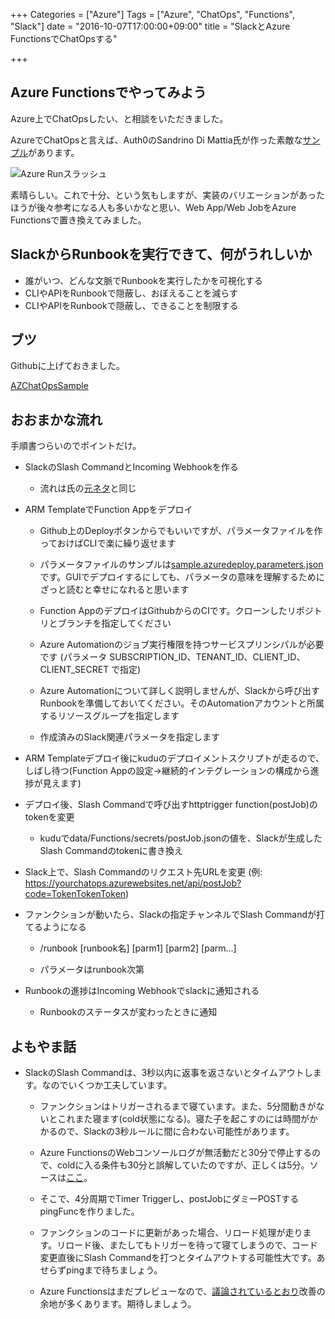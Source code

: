 +++
Categories = ["Azure"]
Tags = ["Azure", "ChatOps", "Functions", "Slack"]
date = "2016-10-07T17:00:00+09:00"
title = "SlackとAzure FunctionsでChatOpsする"

+++

## Azure Functionsでやってみよう

Azure上でChatOpsしたい、と相談をいただきました。

AzureでChatOpsと言えば、Auth0のSandrino Di Mattia氏が作った素敵な[サンプル](http://fabriccontroller.net/chatops-deploy-and-manage-complete-environments-on-azure-using-slack/)があります。

![Azure Runスラッシュ](http://fabriccontroller.net/static/chatops-how-this-works.png.pagespeed.ce.lN444drUKd.png "from fabriccontroller.net")

素晴らしい。これで十分、という気もしますが、実装のバリエーションがあったほうが後々参考になる人も多いかなと思い、Web App/Web JobをAzure Functionsで置き換えてみました。

## SlackからRunbookを実行できて、何がうれしいか

* 誰がいつ、どんな文脈でRunbookを実行したかを可視化する
* CLIやAPIをRunbookで隠蔽し、おぼえることを減らす
* CLIやAPIをRunbookで隠蔽し、できることを制限する

## ブツ

Githubに上げておきました。

[AZChatOpsSample](https://github.com/ToruMakabe/AZChatOpsSample)


## おおまかな流れ

手順書つらいのでポイントだけ。

* SlackのSlash CommandとIncoming Webhookを作る

  * 流れは氏の[元ネタ](http://fabriccontroller.net/chatops-deploy-and-manage-complete-environments-on-azure-using-slack/)と同じ

* ARM TemplateでFunction Appをデプロイ

  * Github上のDeployボタンからでもいいですが、パラメータファイルを作っておけばCLIで楽に繰り返せます

  * パラメータファイルのサンプルは[sample.azuredeploy.parameters.json](https://github.com/ToruMakabe/AZChatOpsSample/blob/master/sample.azuredeploy.parameters.json)です。GUIでデプロイするにしても、パラメータの意味を理解するためにざっと読むと幸せになれると思います

  * Function AppのデプロイはGithubからのCIです。クローンしたリポジトリとブランチを指定してください

  * Azure Automationのジョブ実行権限を持つサービスプリンシパルが必要です (パラメータ SUBSCRIPTION_ID、TENANT_ID、CLIENT_ID、CLIENT_SECRET で指定)

  * Azure Automationについて詳しく説明しませんが、Slackから呼び出すRunbookを準備しておいてください。そのAutomationアカウントと所属するリソースグループを指定します

  * 作成済みのSlack関連パラメータを指定します

* ARM Templateデプロイ後にkuduのデプロイメントスクリプトが走るので、しばし待つ(Function Appの設定->継続的インテグレーションの構成から進捗が見えます)  

* デプロイ後、Slash Commandで呼び出すhttptrigger function(postJob)のtokenを変更

  * kuduでdata/Functions/secrets/postJob.jsonの値を、Slackが生成したSlash Commandのtokenに書き換え

* Slack上で、Slash Commandのリクエスト先URLを変更 (例: https://yourchatops.azurewebsites.net/api/postJob?code=TokenTokenToken)

* ファンクションが動いたら、Slackの指定チャンネルでSlash Commandが打てるようになる

  * /runbook [runbook名] [parm1] [parm2] [parm...]

  * パラメータはrunbook次第

* Runbookの進捗はIncoming Webhookでslackに通知される

  * Runbookのステータスが変わったときに通知

## よもやま話

* SlackのSlash Commandは、3秒以内に返事を返さないとタイムアウトします。なのでいくつか工夫しています。

  * ファンクションはトリガーされるまで寝ています。また、5分間動きがないとこれまた寝ます(cold状態になる)。寝た子を起こすのには時間がかかるので、Slackの3秒ルールに間に合わない可能性があります。

  * Azure FunctionsのWebコンソールログが無活動だと30分で停止するので、coldに入る条件も30分と誤解していたのですが、正しくは5分。ソースは[ここ](https://github.com/Azure/azure-webjobs-sdk-script/issues/529)。

  * そこで、4分周期でTimer Triggerし、postJobにダミーPOSTするpingFuncを作りました。

  * ファンクションのコードに更新があった場合、リロード処理が走ります。リロード後、またしてもトリガーを待って寝てしまうので、コード変更直後にSlash Commandを打つとタイムアウトする可能性大です。あせらずpingまで待ちましょう。

  * Azure Functionsはまだプレビューなので、[議論されているとおり](https://github.com/Azure/azure-webjobs-sdk-script/issues/529)改善の余地が多くあります。期待しましょう。
